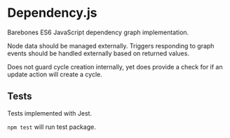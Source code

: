 # Dependency.js

Barebones ES6 JavaScript dependency graph implementation. 

Node data should be managed externally.
Triggers responding to graph events should be handled externally based on returned values.

Does not guard cycle creation internally, yet does provide a check for if an update action will create a cycle.

## Tests

Tests implemented with Jest. 

`npm test` will run test package.
